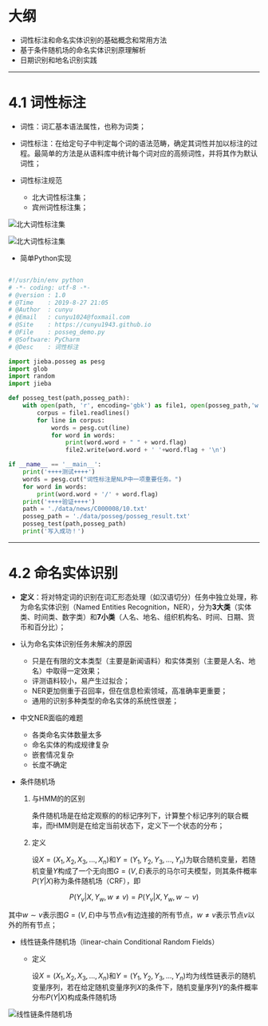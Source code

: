 # 大纲

- 词性标注和命名实体识别的基础概念和常用方法
- 基于条件随机场的命名实体识别原理解析
- 日期识别和地名识别实践

---

# 4.1 词性标注

- 词性：词汇基本语法属性，也称为词类；

- 词性标注：在给定句子中判定每个词的语法范畴，确定其词性并加以标注的过程。最简单的方法是从语料库中统计每个词对应的高频词性，并将其作为默认词性；

- 词性标注规范

	- 北大词性标注集；
	- 宾州词性标注集；

![北大词性标注集](https://i.loli.net/2019/08/27/LQa2YqMGbN58TIs.png)

![北大词性标注集](https://i.loli.net/2019/08/27/2U3ILZXxNTybcPV.png)

- 简单Python实现

```python

#!/usr/bin/env python
# -*- coding: utf-8 -*-
# @version : 1.0
# @Time    : 2019-8-27 21:05
# @Author  : cunyu
# @Email   : cunyu1024@foxmail.com
# @Site    : https://cunyu1943.github.io
# @File    : posseg_demo.py
# @Software: PyCharm
# @Desc    : 词性标注

import jieba.posseg as pesg
import glob
import random
import jieba

def posseg_test(path,posseg_path):
    with open(path, 'r', encoding='gbk') as file1, open(posseg_path,'w',encoding='utf-8') as file2:
        corpus = file1.readlines()
        for line in corpus:
            words = pesg.cut(line)
            for word in words:
                print(word.word + " " + word.flag)
                file2.write(word.word + ' '+word.flag + '\n')

if __name__ == '__main__':
    print('++++测试++++')
    words = pesg.cut("词性标注是NLP中一项重要任务。")
    for word in words:
        print(word.word + '/' + word.flag)
    print('++++验证++++')
    path = './data/news/C000008/10.txt'
    posseg_path = './data/posseg/posseg_result.txt'
    posseg_test(path,posseg_path)
    print('写入成功！')
```

---

# 4.2 命名实体识别

- **定义**：将对特定词的识别在词汇形态处理（如汉语切分）任务中独立处理，称为命名实体识别（Named Entities Recognition，NER），分为**3大类**（实体类、时间类、数字类）和**7小类**（人名、地名、组织机构名、时间、日期、货币和百分比）；

- 认为命名实体识别任务未解决的原因

	- 只是在有限的文本类型（主要是新闻语料）和实体类别（主要是人名、地名）中取得一定效果；
	- 评测语料较小，易产生过拟合；
	- NER更加侧重于召回率，但在信息检索领域，高准确率更重要；
	- 通用的识别多种类型的命名实体的系统性很差；

- 中文NER面临的难题

	- 各类命名实体数量太多
	- 命名实体的构成规律复杂
	- 嵌套情况复杂
	- 长度不确定

- 条件随机场

	1. 与HMM的的区别		

		条件随机场是在给定观察的的标记序列下，计算整个标记序列的联合概率，而HMM则是在给定当前状态下，定义下一个状态的分布；

	2. 定义

		设$X=(X_1,X_2,X_3,…,X_n)$和$Y=(Y_1,Y_2,Y_3,…,Y_n)$为联合随机变量，若随机变量$Y$构成了一个无向图$G=(V,E)$表示的马尔可夫模型，则其条件概率$P(Y|X)$称为条件随机场（CRF），即

$$P(Y_v|X,Y_w,w \not= v)=P(Y_v|X,Y_w,w \sim v)$$

其中$w \sim v$表示图$G=(V,E)$中与节点$v$有边连接的所有节点，$w \not= v$表示节点$v$以外的所有节点；

- 线性链条件随机场（linear-chain Conditional Random Fields）

	- 定义

		设$X=(X_1,X_2,X_3,…,X_n)$和$Y=(Y_1,Y_2,Y_3,…,Y_n)$均为线性链表示的随机变量序列，若在给定随机变量序列$X$的条件下，随机变量序列$Y$的条件概率分布$P(Y|X)$构成条件随机场

![线性链条件随机场](https://i.loli.net/2019/08/28/m5nVYWgbwADlzta.png)

